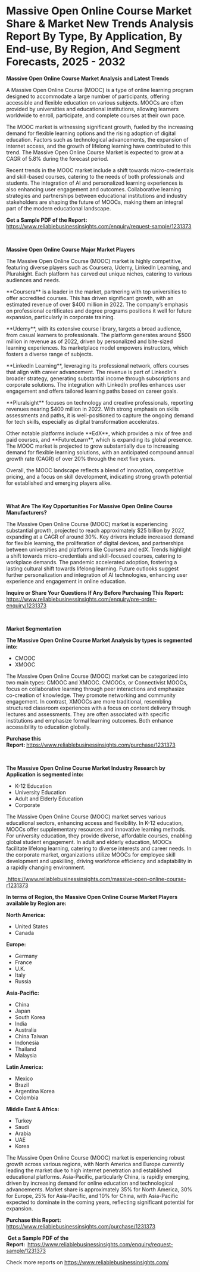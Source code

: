 <p><h1>Massive Open Online Course Market Share & Market New Trends Analysis Report By Type, By Application, By End-use, By Region, And Segment Forecasts, 2025 - 2032</h1></p><p><strong>Massive Open Online Course Market Analysis and Latest Trends</strong></p>
<p><p>A Massive Open Online Course (MOOC) is a type of online learning program designed to accommodate a large number of participants, offering accessible and flexible education on various subjects. MOOCs are often provided by universities and educational institutions, allowing learners worldwide to enroll, participate, and complete courses at their own pace.</p><p>The MOOC market is witnessing significant growth, fueled by the increasing demand for flexible learning options and the rising adoption of digital education. Factors such as technological advancements, the expansion of internet access, and the growth of lifelong learning have contributed to this trend. The Massive Open Online Course Market is expected to grow at a CAGR of 5.8% during the forecast period. </p><p>Recent trends in the MOOC market include a shift towards micro-credentials and skill-based courses, catering to the needs of both professionals and students. The integration of AI and personalized learning experiences is also enhancing user engagement and outcomes. Collaborative learning strategies and partnerships between educational institutions and industry stakeholders are shaping the future of MOOCs, making them an integral part of the modern educational landscape.</p></p>
<p><strong>Get a Sample PDF of the Report:&nbsp;</strong> <a href="https://www.reliablebusinessinsights.com/enquiry/request-sample/1231373?utm_campaign=1121&utm_medium=2&utm_source=Github&utm_content=ia&utm_term=11032025&utm_id=massive-open-online-course">https://www.reliablebusinessinsights.com/enquiry/request-sample/1231373</a></p>
<p>&nbsp;</p>
<p><strong>Massive Open Online Course Major Market Players</strong></p>
<p><p>The Massive Open Online Course (MOOC) market is highly competitive, featuring diverse players such as Coursera, Udemy, LinkedIn Learning, and Pluralsight. Each platform has carved out unique niches, catering to various audiences and needs.</p><p>**Coursera** is a leader in the market, partnering with top universities to offer accredited courses. This has driven significant growth, with an estimated revenue of over $400 million in 2022. The company’s emphasis on professional certificates and degree programs positions it well for future expansion, particularly in corporate training.</p><p>**Udemy**, with its extensive course library, targets a broad audience, from casual learners to professionals. The platform generates around $500 million in revenue as of 2022, driven by personalized and bite-sized learning experiences. Its marketplace model empowers instructors, which fosters a diverse range of subjects.</p><p>**LinkedIn Learning**, leveraging its professional network, offers courses that align with career advancement. The revenue is part of LinkedIn's broader strategy, generating substantial income through subscriptions and corporate solutions. The integration with LinkedIn profiles enhances user engagement and offers tailored learning paths based on career goals.</p><p>**Pluralsight** focuses on technology and creative professionals, reporting revenues nearing $400 million in 2022. With strong emphasis on skills assessments and paths, it is well-positioned to capture the ongoing demand for tech skills, especially as digital transformation accelerates.</p><p>Other notable platforms include **EdX**, which provides a mix of free and paid courses, and **FutureLearn**, which is expanding its global presence. The MOOC market is projected to grow substantially due to increasing demand for flexible learning solutions, with an anticipated compound annual growth rate (CAGR) of over 20% through the next five years.</p><p>Overall, the MOOC landscape reflects a blend of innovation, competitive pricing, and a focus on skill development, indicating strong growth potential for established and emerging players alike.</p></p>
<p>&nbsp;</p>
<p><strong>What Are The Key Opportunities For Massive Open Online Course Manufacturers?</strong></p>
<p><p>The Massive Open Online Course (MOOC) market is experiencing substantial growth, projected to reach approximately $25 billion by 2027, expanding at a CAGR of around 30%. Key drivers include increased demand for flexible learning, the proliferation of digital devices, and partnerships between universities and platforms like Coursera and edX. Trends highlight a shift towards micro-credentials and skill-focused courses, catering to workplace demands. The pandemic accelerated adoption, fostering a lasting cultural shift towards lifelong learning. Future outlooks suggest further personalization and integration of AI technologies, enhancing user experience and engagement in online education.</p></p>
<p><strong>Inquire or Share Your Questions If Any Before Purchasing This Report:</strong> <a href="https://www.reliablebusinessinsights.com/enquiry/pre-order-enquiry/1231373?utm_campaign=1121&utm_medium=2&utm_source=Github&utm_content=ia&utm_term=11032025&utm_id=massive-open-online-course">https://www.reliablebusinessinsights.com/enquiry/pre-order-enquiry/1231373</a></p>
<p>&nbsp;</p>
<p><strong>Market Segmentation</strong></p>
<p><strong>The Massive Open Online Course Market Analysis by types is segmented into:</strong></p>
<p><ul><li>CMOOC</li><li>XMOOC</li></ul></p>
<p><p>The Massive Open Online Course (MOOC) market can be categorized into two main types: CMOOC and XMOOC. CMOOCs, or Connectivist MOOCs, focus on collaborative learning through peer interactions and emphasize co-creation of knowledge. They promote networking and community engagement. In contrast, XMOOCs are more traditional, resembling structured classroom experiences with a focus on content delivery through lectures and assessments. They are often associated with specific institutions and emphasize formal learning outcomes. Both enhance accessibility to education globally.</p></p>
<p><strong>Purchase this Report:&nbsp;</strong><a href="https://www.reliablebusinessinsights.com/purchase/1231373?utm_campaign=1121&utm_medium=2&utm_source=Github&utm_content=ia&utm_term=11032025&utm_id=massive-open-online-course">https://www.reliablebusinessinsights.com/purchase/1231373</a></p>
<p>&nbsp;</p>
<p><strong>The Massive Open Online Course Market Industry Research by Application is segmented into:</strong></p>
<p><ul><li>K-12 Education</li><li>University Education</li><li>Adult and Elderly Education</li><li>Corporate</li></ul></p>
<p><p>The Massive Open Online Course (MOOC) market serves various educational sectors, enhancing access and flexibility. In K-12 education, MOOCs offer supplementary resources and innovative learning methods. For university education, they provide diverse, affordable courses, enabling global student engagement. In adult and elderly education, MOOCs facilitate lifelong learning, catering to diverse interests and career needs. In the corporate market, organizations utilize MOOCs for employee skill development and upskilling, driving workforce efficiency and adaptability in a rapidly changing environment.</p></p>
<p><a href="https://www.reliablebusinessinsights.com/massive-open-online-course-r1231373?utm_campaign=1121&utm_medium=2&utm_source=Github&utm_content=ia&utm_term=11032025&utm_id=massive-open-online-course">&nbsp;https://www.reliablebusinessinsights.com/massive-open-online-course-r1231373</a></p>
<p><strong>In terms of Region, the Massive Open Online Course Market Players available by Region are:</strong></p>
<p>
    <p> <strong> North America: </strong>
        <ul>
            <li>United States</li>
            <li>Canada</li>
        </ul>
        </p> 
    <p> <strong> Europe: </strong>
        <ul>
            <li>Germany</li>
            <li>France</li>
            <li>U.K.</li>
            <li>Italy</li>
            <li>Russia</li>
        </ul>
        </p> 
    <p> <strong> Asia-Pacific: </strong>
        <ul>
            <li>China</li>
            <li>Japan</li>
            <li>South Korea</li>
            <li>India</li>
            <li>Australia</li>
            <li>China Taiwan</li>
            <li>Indonesia</li>
            <li>Thailand</li>
            <li>Malaysia</li>
        </ul>
        </p> 
    <p> <strong> Latin America: </strong>
        <ul>
            <li>Mexico</li>
            <li>Brazil</li>
            <li>Argentina Korea</li>
            <li>Colombia</li>
        </ul>
        </p> 
    <p> <strong> Middle East & Africa: </strong>
        <ul>
            <li>Turkey</li>
            <li>Saudi</li>
            <li>Arabia</li>
            <li>UAE</li>
            <li>Korea</li>
        </ul>
    </p>
    </p>
<p><p>The Massive Open Online Course (MOOC) market is experiencing robust growth across various regions, with North America and Europe currently leading the market due to high internet penetration and established educational platforms. Asia-Pacific, particularly China, is rapidly emerging, driven by increasing demand for online education and technological advancements. Market share is approximately 35% for North America, 30% for Europe, 25% for Asia-Pacific, and 10% for China, with Asia-Pacific expected to dominate in the coming years, reflecting significant potential for expansion.</p></p>
<p><strong>Purchase this Report: </strong><a href="https://www.reliablebusinessinsights.com/purchase/1231373?utm_campaign=1121&utm_medium=2&utm_source=Github&utm_content=ia&utm_term=11032025&utm_id=massive-open-online-course">https://www.reliablebusinessinsights.com/purchase/1231373</a></p>
<p>&nbsp;<strong>Get a Sample PDF of the Report:&nbsp;&nbsp;</strong><a href="https://www.reliablebusinessinsights.com/enquiry/request-sample/1231373?utm_campaign=1121&utm_medium=2&utm_source=Github&utm_content=ia&utm_term=11032025&utm_id=massive-open-online-course">https://www.reliablebusinessinsights.com/enquiry/request-sample/1231373</a></p>
<p><strong></strong></p>
<p>Check more reports on <a href="https://www.reliablebusinessinsights.com/?utm_campaign=1121&utm_medium=2&utm_source=Github&utm_content=ia&utm_term=11032025&utm_id=massive-open-online-course">https://www.reliablebusinessinsights.com/</a></p>